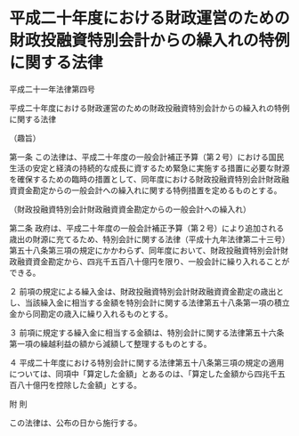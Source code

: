 # 平成二十年度における財政運営のための財政投融資特別会計からの繰入れの特例に関する法律

平成二十一年法律第四号

平成二十年度における財政運営のための財政投融資特別会計からの繰入れの特例に関する法律

（趣旨）

第一条 この法律は、平成二十年度の一般会計補正予算（第２号）における国民生活の安定と経済の持続的な成長に資するため緊急に実施する措置に必要な財源を確保するための臨時の措置として、同年度における財政投融資特別会計財政融資資金勘定からの一般会計への繰入れに関する特例措置を定めるものとする。

（財政投融資特別会計財政融資資金勘定からの一般会計への繰入れ）

第二条 政府は、平成二十年度の一般会計補正予算（第２号）により追加される歳出の財源に充てるため、特別会計に関する法律（平成十九年法律第二十三号）第五十八条第三項の規定にかかわらず、同年度において、財政投融資特別会計財政融資資金勘定から、四兆千五百八十億円を限り、一般会計に繰り入れることができる。

２ 前項の規定による繰入金は、財政投融資特別会計財政融資資金勘定の歳出とし、当該繰入金に相当する金額を特別会計に関する法律第五十八条第一項の積立金から同勘定の歳入に繰り入れるものとする。

３ 前項に規定する繰入金に相当する金額は、特別会計に関する法律第五十六条第一項の繰越利益の額から減額して整理するものとする。

４ 平成二十年度における特別会計に関する法律第五十八条第三項の規定の適用については、同項中「算定した金額」とあるのは、「算定した金額から四兆千五百八十億円を控除した金額」とする。

附 則

この法律は、公布の日から施行する。

